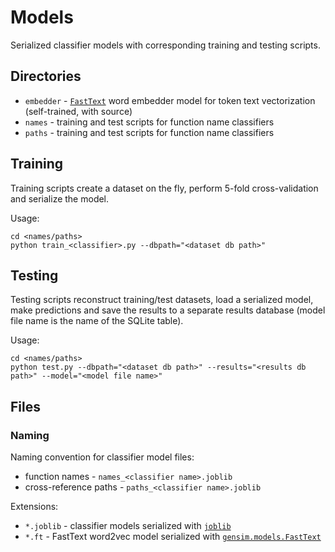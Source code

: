 # Models

Serialized classifier models with corresponding training and testing scripts.
## Directories

* `embedder` - [`FastText`](https://fasttext.cc/) word embedder model for token text vectorization (self-trained, with source)
* `names` - training and test scripts for function name classifiers
* `paths` - training and test scripts for function name classifiers

## Training
Training scripts create a dataset on the fly, perform 5-fold cross-validation and serialize the model.

Usage:
```
cd <names/paths>
python train_<classifier>.py --dbpath="<dataset db path>"
```

## Testing
Testing scripts reconstruct training/test datasets, load a serialized model, make predictions and save the results to a separate results database (model file name is the name of the SQLite table).

Usage:
```
cd <names/paths>
python test.py --dbpath="<dataset db path>" --results="<results db path>" --model="<model file name>"
```

## Files

### Naming
Naming convention for classifier model files:
* function names - `names_<classifier name>.joblib`
* cross-reference paths - `paths_<classifier name>.joblib`

Extensions:
* `*.joblib` - classifier models serialized with [`joblib`](https://pypi.org/project/joblib/)
* `*.ft` - FastText word2vec model serialized with [`gensim.models.FastText`](https://radimrehurek.com/gensim/models/fasttext.html)
